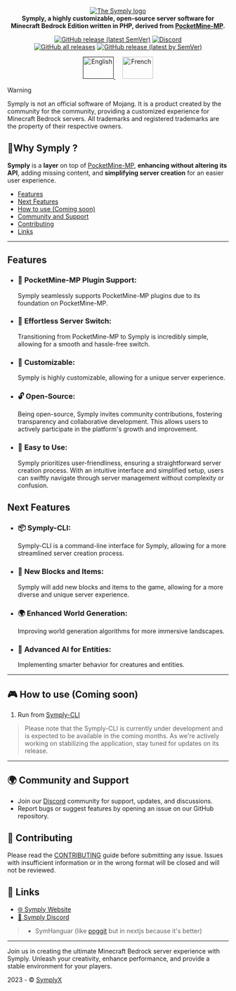 <p align="center">
	<a href="#">
			<img src="https://github.com/SymplyX/Symply/blob/stable/.github/readme/symply.png" alt="The Symply logo" title="Symply" loading="eager" />
	</a><br>
	<b>Symply, a highly customizable, open-source server software for Minecraft Bedrock Edition written in PHP, derived from <a href="https://github.com/pmmp/PocketMine-MP">PocketMine-MP</a>.</b>
</p>

<p align="center">
	<a href="https://github.com/SymplyX/Symply/releases/latest"><img alt="GitHub release (latest SemVer)" src="https://img.shields.io/github/v/release/SymplyX/Symply?label=release&sort=semver"></a>
	<a href="https://discord.gg/Jxjsra7nuu"><img src="https://img.shields.io/discord/1158781846948151327?label=discord&color=7289DA&logo=discord" alt="Discord" /></a>
	<br>
	<a href="https://github.com/SymplyX/Symply/releases"><img alt="GitHub all releases" src="https://img.shields.io/github/downloads/SymplyX/Symply/total?label=downloads%40total"></a>
	<a href="https://github.com/SymplyX/Symply/releases/latest"><img alt="GitHub release (latest by SemVer)" src="https://img.shields.io/github/downloads/SymplyX/Symply/latest/total?sort=semver"></a>
</p>

<p align="center">
  <a href="">
    <img src="https://upload.wikimedia.org/wikipedia/commons/thumb/a/a5/Flag_of_the_United_Kingdom_%281-2%29.svg/255px-Flag_of_the_United_Kingdom_%281-2%29.svg.png" alt="English" width="70px" height="50px">
  </a>
  &nbsp;&nbsp;&nbsp;
  <a href="https://github.com/SymplyX/Symply/tree/stable/.github/readme/fr">
    <img src="https://upload.wikimedia.org/wikipedia/commons/thumb/9/93/Flag_of_France_%281794%E2%80%931815%2C_1830%E2%80%931974%29.svg/langfr-225px-Flag_of_France_%281794%E2%80%931815%2C_1830%E2%80%931974%29.svg.png" alt="French" width="70px" height="50px">
  </a>
</p>


> [!WARNING]
> Symply is not an official software of Mojang. It is a product created by the community for the community, providing a customized experience for Minecraft Bedrock servers. All trademarks and registered trademarks are the property of their respective owners.

## 🤔Why Symply ?

**Symply** is a **layer** on top of [PocketMine-MP](https://github.com/pmmp/PocketMine-MP), **enhancing without altering its API**, adding missing content, and **simplifying server creation** for an easier user experience.

- [Features](#features)
- [Next Features](#Next-Features)
- [How to use (Coming soon)](#-how-to-use-coming-soon)
- [Community and Support](#-community-and-support)
- [Contributing](#-contributing)
- [Links](#-links)
---

## Features

- ### 🔌 PocketMine-MP Plugin Support:
  Symply seamlessly supports PocketMine-MP plugins due to its foundation on PocketMine-MP.

- ### 🔄 Effortless Server Switch:
  Transitioning from PocketMine-MP to Symply is incredibly simple, allowing for a smooth and hassle-free switch.

- ### 🎨 Customizable:
  Symply is highly customizable, allowing for a unique server experience.

- ### 🔓 Open-Source:
  Being open-source, Symply invites community contributions, fostering transparency and collaborative development. This allows users to actively participate in the platform's growth and improvement.

- ### 🚀 Easy to Use:
  Symply prioritizes user-friendliness, ensuring a straightforward server creation process. With an intuitive interface and simplified setup, users can swiftly navigate through server management without complexity or confusion.


## Next Features
- ### 📦 Symply-CLI:
  Symply-CLI is a command-line interface for Symply, allowing for a more streamlined server creation process.

- ### 🧱 New Blocks and Items:
  Symply will add new blocks and items to the game, allowing for a more diverse and unique server experience.

- ### 🌍 Enhanced World Generation:
  Improving world generation algorithms for more immersive landscapes.

- ### 🤖 Advanced AI for Entities:
  Implementing smarter behavior for creatures and entities.

---

## 🎮 How to use (Coming soon)
1. Run from [Symply-CLI](https://github.com/SymplyX/Symply-CLI)

> Please note that the Symply-CLI is currently under development and is expected to be available in the coming months. As we're actively working on stabilizing the application, stay tuned for updates on its release.

---

## 🌍 Community and Support

- Join our [Discord](https://discord.gg/duaBKStrUa) community for support, updates, and discussions.
- Report bugs or suggest features by opening an issue on our GitHub repository.

## 🧐 Contributing

Please read the [CONTRIBUTING](CONTRIBUTING.md) guide before submitting any issue.  Issues with insufficient information or in the wrong format will be closed and will not be reviewed.

## 🔗 Links
- [🌐 Symply Website](https://symplymc.com)
- [💬 Symply Discord](https://discord.gg/duaBKStrUa)

> - SymHanguar (like [poggit](https://poggit.pmmp.io/plugins) but in nextjs because it's better)

---

Join us in creating the ultimate Minecraft Bedrock server experience with Symply. Unleash your creativity, enhance performance, and provide a stable environment for your players.

2023 - © [SymplyX](https://github.com/SymplyX/Symply)